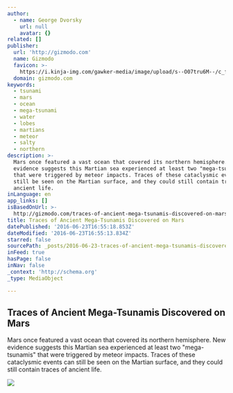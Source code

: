 ```yaml
---
author:
  - name: George Dvorsky
    url: null
    avatar: {}
related: []
publisher:
  url: 'http://gizmodo.com'
  name: Gizmodo
  favicon: >-
    https://i.kinja-img.com/gawker-media/image/upload/s--O07tru6M--/c_fill,fl_progressive,g_center,h_80,q_80,w_80/fdj3buryz5nuzyf2k620.png
  domain: gizmodo.com
keywords:
  - tsunami
  - mars
  - ocean
  - mega-tsunami
  - water
  - lobes
  - martians
  - meteor
  - salty
  - northern
description: >-
  Mars once featured a vast ocean that covered its northern hemisphere. New
  evidence suggests this Martian sea experienced at least two "mega-tsunamis"
  that were triggered by meteor impacts. Traces of these cataclysmic events can
  still be seen on the Martian surface, and they could still contain traces of
  ancient life.
inLanguage: en
app_links: []
isBasedOnUrl: >-
  http://gizmodo.com/traces-of-ancient-mega-tsunamis-discovered-on-mars-1777399336?utm_source=recirculation&utm_medium=recirculation&utm_campaign=thursdayAM
title: Traces of Ancient Mega-Tsunamis Discovered on Mars
datePublished: '2016-06-23T16:55:18.853Z'
dateModified: '2016-06-23T16:55:13.834Z'
starred: false
sourcePath: _posts/2016-06-23-traces-of-ancient-mega-tsunamis-discovered-on-mars.md
inFeed: true
hasPage: false
inNav: false
_context: 'http://schema.org'
_type: MediaObject

---
```

<article style=""><h1>Traces of Ancient Mega-Tsunamis Discovered on Mars</h1><p>Mars once featured a vast ocean that covered its northern hemisphere. New evidence suggests this Martian sea experienced at least two "mega-tsunamis" that were triggered by meteor impacts. Traces of these cataclysmic events can still be seen on the Martian surface, and they could still contain traces of ancient life.</p><img src="https://i.kinja-img.com/gawker-media/image/upload/s--43Fi2bO---/c_fill,fl_progressive,g_center,h_450,q_80,w_800/jji3t24ct0yz4awg5rcg.png" /></article>